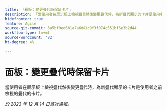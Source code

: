 ```yaml
---
title: 「看板：變更疊代時保留卡片」
description: 「當使用者在展示板上檢視疊代然後變更疊代時，為新疊代顯示的卡片是使用者之前檢視的疊代卡片。」
hidefromtoc: true
feature: Agile
source-git-commit: 3a5bf0ed6b1a7a6d61c9f3f074c551bf6e3b2d44
workflow-type: tm+mt
source-wordcount: '82'
ht-degree: 4%

---
```



# 面板：變更疊代時保留卡片

<!--
>[!NOTE]
>
>This issue was fixed on January 12, 2024.-->

當使用者在展示板上檢視疊代然後變更疊代時，為新疊代顯示的卡片是使用者之前檢視的疊代的卡片。

_於 2023 年 12 月 14 日首次通報。_
